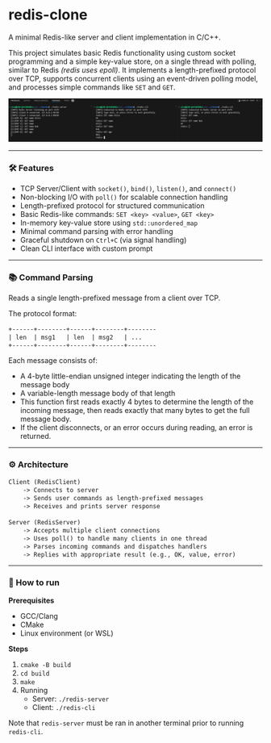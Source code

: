 # redis-clone

A minimal Redis-like server and client implementation in C/C++. 

This project simulates basic Redis functionality using custom socket programming and a simple key-value store, on a single thread with polling, similar to Redis _(redis uses epoll)_. It implements a length-prefixed protocol over TCP, supports concurrent clients using an event-driven polling model, and processes simple commands like `SET` and `GET`.

![](redis-example.png)

---

### 🛠️ Features

- TCP Server/Client with `socket()`, `bind()`, `listen()`, and `connect()`
- Non-blocking I/O with `poll()` for scalable connection handling
- Length-prefixed protocol for structured communication
- Basic Redis-like commands: `SET <key> <value>`, `GET <key>`
- In-memory key-value store using `std::unordered_map`
- Minimal command parsing with error handling
- Graceful shutdown on `Ctrl+C` (via signal handling)
- Clean CLI interface with custom prompt

---

### 📚 Command Parsing

Reads a single length-prefixed message from a client over TCP.

The protocol format:

```
+------+--------+------+--------+--------
| len  | msg1   | len  | msg2   | ...
+------+--------+------+--------+--------
```
Each message consists of:
- A 4-byte little-endian unsigned integer indicating the length of the message body
- A variable-length message body of that length
- This function first reads exactly 4 bytes to determine the length of the incoming message, then reads exactly that many bytes to get the full message body. 
- If the client disconnects, or an error occurs during reading, an error is returned.

---

### ⚙️ Architecture

```text
Client (RedisClient)
    -> Connects to server
    -> Sends user commands as length-prefixed messages
    -> Receives and prints server response

Server (RedisServer)
    -> Accepts multiple client connections
    -> Uses poll() to handle many clients in one thread
    -> Parses incoming commands and dispatches handlers
    -> Replies with appropriate result (e.g., OK, value, error)
```

---

### 🚀 How to run

**Prerequisites**

- GCC/Clang
- CMake
- Linux environment (or WSL)

**Steps**

1. `cmake -B build`
2. `cd build`
3. `make`
4. Running
    - Server: `./redis-server`
    - Client: `./redis-cli`

Note that `redis-server` must be ran in another terminal prior to running `redis-cli`.
